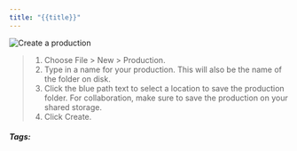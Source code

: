 ```yaml
---
title: "{{title}}"
---
```


![Create a production](https://helpx.adobe.com/content/dam/help/en/premiere-pro/using/production-panel/jcr_content/main-pars/multi_column_975798391/col-50-50-c2/image/new_production_final.png.img.png "Create a production")

> 1.  Choose File > New > Production.
> 2.  Type in a name for your production. This will also be the name of the folder on disk.   
> 3.  Click the blue path text to select a location to save the production folder. For collaboration, make sure to save the production on your shared storage.
>4.  Click Create.

##### Tags: 